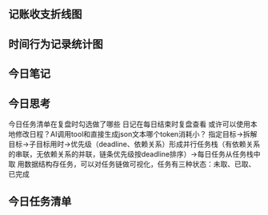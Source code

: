 
## 记账收支折线图

## 时间行为记录统计图

## 今日笔记
## 今日思考
今日任务清单在复盘时勾选做了哪些
日记在每日结束时复盘查看
或许可以使用本地修改日程？AI调用tool和直接生成json文本哪个token消耗小？
指定目标->拆解目标->子目标用时->优先级（deadline、依赖关系）形成并行任务栈（有依赖关系的串联，无依赖关系的并联，链条优先级按deadline排序）->每日任务从任务栈中取
用数据结构存任务，可以对任务链做可视化，任务有三种状态：未取、已取、已完成

## 今日任务清单

